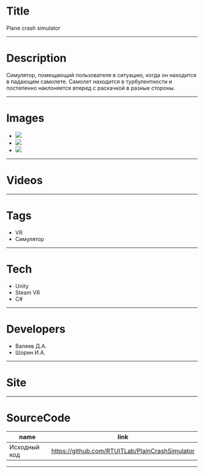 # Title

Plane crash simulator

---

# Description

Симулятор, помещающий пользователя в ситуацию, когда он находится в падающем самолете. Самолет находится в турбулентности и постепенно наклоняется вперед с раскачкой в разные стороны.

---

# Images

- ![](landing/1.png)
- ![](landing/2.png)
- ![](landing/3.png)

---

# Videos

---

# Tags

- VR
- Симулятор

---

# Tech

- Unity
- Steam VR
- C#

---

# Developers

- Валяев Д.А.
- Шорин И.А.

---

# Site

---

# SourceCode

| name         | link                                            |
| ------------ | ----------------------------------------------- |
| Исходный код | https://github.com/RTUITLab/PlainCrashSimulator |

---
